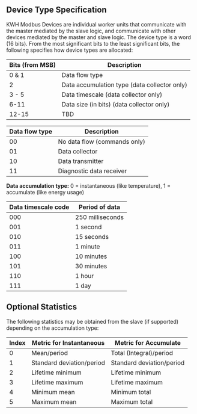 ## Device Type Specification

KWH Modbus Devices are individual worker units that communicate with the master mediated by the slave logic, and communicate with other devices mediated by the master and slave logic. The device type is a word (16 bits). From the most significant bits to the least significant bits, the following specifies how device types are allocated:

| Bits (from MSB) | Description                                  |
| --------------- | -------------------------------------------- |
| 0 & 1           | Data flow type                               |
| 2               | Data accumulation type (data collector only) |
| 3 - 5           | Data timescale (data collector only)         |
| 6-11            | Data size (in bits) (data collector only)    |
| 12-15           | TBD                                          |

| Data flow type | Description                  |
| -------------- | ---------------------------- |
| 00             | No data flow (commands only) |
| 01             | Data collector               |
| 10             | Data transmitter             |
| 11             | Diagnostic data receiver     |

**Data accumulation type:** 0 = instantaneous (like temperature), 1 = accumulate (like energy usage)

| Data timescale code | Period of data   |
| ------------------- | ---------------- |
| 000                 | 250 milliseconds |
| 001                 | 1 second         |
| 010                 | 15 seconds       |
| 011                 | 1 minute         |
| 100                 | 10 minutes       |
| 101                 | 30 minutes       |
| 110                 | 1 hour           |
| 111                 | 1 day            |

## Optional Statistics

The following statistics may be obtained from the slave (if supported) depending on the accumulation type:

| **Index** | **Metric for Instantaneous** | **Metric for Accumulate** |
| --------- | ---------------------------- | ------------------------- |
| 0         | Mean/period                  | Total (Integral)/period   |
| 1         | Standard deviation/period    | Standard deviation/period |
| 2         | Lifetime minimum             | Lifetime minimum          |
| 3         | Lifetime maximum             | Lifetime maximum          |
| 4         | Minimum mean                 | Minimum total             |
| 5         | Maximum mean                 | Maximum total             |

